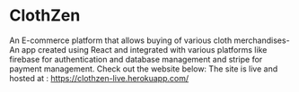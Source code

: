 # ClothZen
An E-commerce platform that allows buying of various cloth merchandises- An app created using React and integrated with various platforms like firebase for authentication and database management and stripe for payment management.
Check out the website below:
The site is live and hosted at : https://clothzen-live.herokuapp.com/
